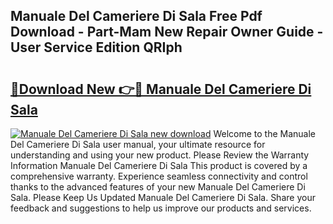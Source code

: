 ## Manuale Del Cameriere Di Sala Free Pdf Download - Part-Mam New Repair Owner Guide - User Service Edition QRIph

# <h2><a href="http://cf12928.oget.top/?id=Manuale+Del+Cameriere+Di+Sala">🔗Download New 👉🔴 Manuale Del Cameriere Di Sala</a></h2>

[![Manuale Del Cameriere Di Sala new download](https://i.imgur.com/5g1atiW.png)](http://cf12928.oget.top/?id=Manuale+Del+Cameriere+Di+Sala)
Welcome to the Manuale Del Cameriere Di Sala user manual, your ultimate resource for understanding and using your new product. Please Review the Warranty Information Manuale Del Cameriere Di Sala This product is covered by a comprehensive warranty. Experience seamless connectivity and control thanks to the advanced features of your new Manuale Del Cameriere Di Sala. Please Keep Us Updated Manuale Del Cameriere Di Sala. Share your feedback and suggestions to help us improve our products and services.

